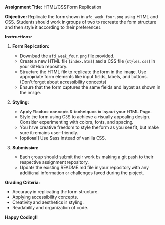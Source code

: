 **Assignment Title:** HTML/CSS Form Replication

**Objective:** Replicate the form shown in `afd_week_four.png` using HTML and CSS. Students should work in groups of two to recreate the form structure and then style it according to their preferences.

**Instructions:**

1. **Form Replication:**
   - Download the `afd_week_four.png` file provided.
   - Create a new HTML file (`index.html`) and a CSS file (`styles.css`) in your GitHub repository.
   - Structure the HTML file to replicate the form in the image. Use appropriate form elements like input fields, labels, and buttons. (Don't forget about accessibility concepts)
   - Ensure that the form captures the same fields and layout as shown in the image.

2. **Styling:**
   - Apply Flexbox concepts & techniques to layout your HTML Page.
   - Style the form using CSS to achieve a visually appealing design. Consider experimenting with colors, fonts, and spacing.
   - You have creative freedom to style the form as you see fit, but make sure it remains user-friendly.
   - [optional] Use Sass instead of vanilla CSS.

3. **Submission:**
   - Each group should submit their work by making a git push to their respective assignment repository.
   - Update the existing README.md file in your repository with any additional information or challenges faced during the project.

**Grading Criteria:**
- Accuracy in replicating the form structure.
- Applying accessibility concepts.
- Creativity and aesthetics in styling.
- Readability and organization of code.

**Happy Coding!!**
